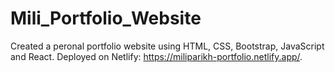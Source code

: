 # Mili_Portfolio_Website

Created a peronal portfolio website using HTML, CSS, Bootstrap, JavaScript and React. Deployed on Netlify: https://miliparikh-portfolio.netlify.app/.
